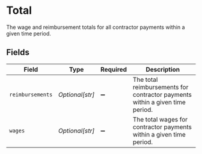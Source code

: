 # Total

The wage and reimbursement totals for all contractor payments within a given time period.


## Fields

| Field                                                                        | Type                                                                         | Required                                                                     | Description                                                                  |
| ---------------------------------------------------------------------------- | ---------------------------------------------------------------------------- | ---------------------------------------------------------------------------- | ---------------------------------------------------------------------------- |
| `reimbursements`                                                             | *Optional[str]*                                                              | :heavy_minus_sign:                                                           | The total reimbursements for contractor payments within a given time period. |
| `wages`                                                                      | *Optional[str]*                                                              | :heavy_minus_sign:                                                           | The total wages for contractor payments within a given time period.          |